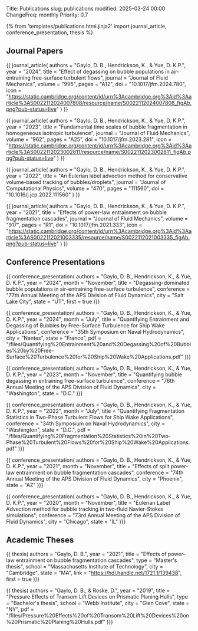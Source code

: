 Title: Publications
slug: publications
modified: 2025-03-24 00:00
ChangeFreq: monthly
Priority: 0.7

{% from 'templates/publications.html.jinja2' import journal_article, conference_presentation, thesis %}

## Journal Papers

{{ journal_article(
    authors = "Gaylo, D. B., Hendrickson, K., & Yue, D. K.P.",
    year = "2024",
    title = "Effect of degassing on bubble populations in air-entraining free-surface turbulent flows",
    journal = "Journal of Fluid Mechanics",
    volume = "995",
    pages = "A12",
    doi = "10.1017/jfm.2024.780",
    icon = "https://static.cambridge.org/content/id/urn%3Acambridge.org%3Aid%3Aarticle%3AS0022112024007808/resource/name/S0022112024007808_figAb.png?pub-status=live"
) }}

{{ journal_article(
    authors = "Gaylo, D. B., Hendrickson, K., & Yue, D. K.P.",
    year = "2023",
    title = "Fundamental time scales of bubble fragmentation in homogeneous isotropic turbulence",
    journal = "Journal of Fluid Mechanics",
    volume = "962",
    pages = "A25",
    doi = "10.1017/jfm.2023.281",
    icon = "https://static.cambridge.org/content/id/urn%3Acambridge.org%3Aid%3Aarticle%3AS0022112023002811/resource/name/S0022112023002811_figAb.png?pub-status=live"
) }}

{{ journal_article(
    authors = "Gaylo, D. B., Hendrickson, K., & Yue, D. K.P.",
    year = "2022",
    title = "An Eulerian label advection method for conservative volume-based tracking of bubbles/droplets",
    journal = "Journal of Computational Physics",
    volume = "470",
    pages = "111560",
    doi = "10.1016/j.jcp.2022.111560"
) }}

{{ journal_article(
    authors = "Gaylo, D. B., Hendrickson, K., & Yue, D. K.P.",
    year = "2021",
    title = "Effects of power-law entrainment on bubble fragmentation cascades",
    journal = "Journal of Fluid Mechanics",
    volume = "917",
    pages = "R1",
    doi = "10.1017/jfm.2021.333",
    icon = "https://static.cambridge.org/content/id/urn%3Acambridge.org%3Aid%3Aarticle%3AS0022112021003335/resource/name/S0022112021003335_figAb.png?pub-status=live"
) }}

## Conference Presentations

{{ conference_presentation(
    authors = "Gaylo, D. B., Hendrickson, K., & Yue, D. K.P.",
    year = "2024",
    month = "November",
    title = "Degassing-dominated bubble populations in air-entraining free-surface turbulence",
    conference = "77th Annual Meeting of the APS Division of Fluid Dynamics",
    city = "Salt Lake City",
    state = "UT",
    first = true
)}}

{{ conference_presentation(
    authors = "Gaylo, D. B., Hendrickson, K., & Yue, D. K.P.",
    year = "2024",
    month = "July",
    title = "Quantifying Entrainment and Degassing of Bubbles by Free-Surface Turbulence for Ship Wake Applications",
    conference = "35th Symposium on Naval Hydrodynamics",
    city = "Nantes",
    state = "France",
    pdf = "/files/Quantifying%20Entrainment%20and%20Degassing%20of%20Bubbles%20by%20Free-Surface%20Turbulence%20for%20Ship%20Wake%20Applications.pdf"
)}}

{{ conference_presentation(
    authors = "Gaylo, D. B., Hendrickson, K., & Yue, D. K.P.",
    year = "2023",
    month = "November",
    title = "Quantifying bubble degassing in entraining free-surface turbulence",
    conference = "76th Annual Meeting of the APS Division of Fluid Dynamics",
    city = "Washington",
    state = "D.C."
)}}

{{ conference_presentation(
    authors = "Gaylo, D. B., Hendrickson, K., & Yue, D. K.P.",
    year = "2022",
    month = "July",
    title = "Quantifying Fragmentation Statistics in Two-Phase Turbulent Flows for Ship Wake Applications",
    conference = "34th Symposium on Naval Hydrodynamics",
    city = "Washington",
    state = "D.C.",
    pdf = "/files/Quantifying%20Fragmentation%20Statistics%20in%20Two-Phase%20Turbulent%20Flows%20for%20Ship%20Wake%20Applications.pdf"
)}}

{{ conference_presentation(
    authors = "Gaylo, D. B., Hendrickson, K., & Yue, D. K.P.",
    year = "2021",
    month = "November",
    title = "Effects of split power-law entrainment on bubble fragmentation cascades",
    conference = "74th Annual Meeting of the APS Division of Fluid Dynamics",
    city = "Phoenix",
    state = "AZ"
)}}

{{ conference_presentation(
    authors = "Gaylo, D. B., Hendrickson, K., & Yue, D. K.P.",
    year = "2020",
    month = "November",
    title = "Eulerian Label Advection method for bubble tracking in two-fluid Navier-Stokes simulations",
    conference = "73rd Annual Meeting of the APS Division of Fluid Dynamics",
    city = "Chicago",
    state = "IL"
)}}

## Academic Theses

{{ thesis(
    authors = "Gaylo, D. B.",
    year = "2021",
    title = "Effects of power-law entrainment on bubble fragmentation cascades",
    type = "Master's thesis",
    school = "Massachusetts Institute of Technology",
    city = "Cambridge",
    state = "MA",
    link = "https://hdl.handle.net/1721.1/139438",
    first = true
)}}

{{ thesis(
    authors = "Gaylo, D. B., & Roske, D.",
    year = "2019",
    title = "Pressure Effects of Transom Lift Devices on Prismatic Planing Hulls",
    type = "Bachelor's thesis",
    school = "Webb Institute",
    city = "Glen Cove",
    state = "NY",
    pdf = "/files/Pressure%20Effects%20of%20Transom%20Lift%20Devices%20on%20Prismatic%20Planing%20Hulls.pdf"
)}}

